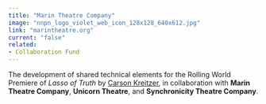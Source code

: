 ```yaml
---
title: "Marin Theatre Company"
image: "nnpn_logo_violet_web_icon_128x128_640x612.jpg"
link: "marintheatre.org"
current: "false"
related:
- Collaboration Fund
---
```


The development of shared technical elements for the Rolling World Premiere of *Lasso of Truth* by [Carson Kreitzer](https://newplayexchange.org/users/12896/carson-kreitzer), in collaboration with **Marin Theatre Company**, **Unicorn Theatre**, and **Synchronicity Theatre Company**.


